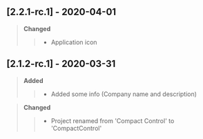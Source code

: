 ## [2.2.1-rc.1] - 2020-04-01

> **Changed**  
>> - Application icon 


## [2.1.2-rc.1] - 2020-03-31
> **Added**
>> - Added some info (Company name and description)

> **Changed**
>> - Project renamed from 'Compact Control' to 'CompactControl'
